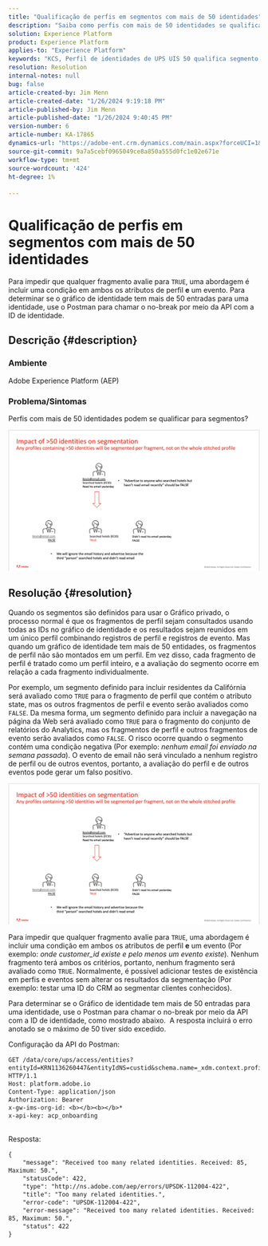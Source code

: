 ```yaml
---
title: "Qualificação de perfis em segmentos com mais de 50 identidades"
description: "Saiba como perfis com mais de 50 identidades se qualificam para segmentos do Adobe Experience Platform."
solution: Experience Platform
product: Experience Platform
applies-to: "Experience Platform"
keywords: "KCS, Perfil de identidades de UPS UIS 50 qualifica segmento, qualificação, Adobe Experience Platform, AEP, Como"
resolution: Resolution
internal-notes: null
bug: false
article-created-by: Jim Menn
article-created-date: "1/26/2024 9:19:18 PM"
article-published-by: Jim Menn
article-published-date: "1/26/2024 9:40:45 PM"
version-number: 6
article-number: KA-17865
dynamics-url: "https://adobe-ent.crm.dynamics.com/main.aspx?forceUCI=1&pagetype=entityrecord&etn=knowledgearticle&id=697b5c8d-90bc-ee11-a569-6045bd006268"
source-git-commit: 9a7a5cebf0965049ce8a850a555d0fc1e02e671e
workflow-type: tm+mt
source-wordcount: '424'
ht-degree: 1%

---
```


# Qualificação de perfis em segmentos com mais de 50 identidades


Para impedir que qualquer fragmento avalie para `TRUE`, uma abordagem é incluir uma condição em ambos os atributos de perfil <b>e</b> um evento. Para determinar se o gráfico de identidade tem mais de 50 entradas para uma identidade, use o Postman para chamar o no-break por meio da API com a ID de identidade.

## Descrição {#description}


### <b>Ambiente</b>

Adobe Experience Platform (AEP)



### <b>Problema/Sintomas</b>

Perfis com mais de 50 identidades podem se qualificar para segmentos?



![](assets/___6a7b5c8d-90bc-ee11-a569-6045bd006268___.png)






## Resolução {#resolution}


Quando os segmentos são definidos para usar o Gráfico privado, o processo normal é que os fragmentos de perfil sejam consultados usando todas as IDs no gráfico de identidade e os resultados sejam reunidos em um único perfil combinando registros de perfil e registros de evento. Mas quando um gráfico de identidade tem mais de 50 entidades, os fragmentos de perfil não são montados em um perfil. Em vez disso, cada fragmento de perfil é tratado como um perfil inteiro, e a avaliação do segmento ocorre em relação a cada fragmento individualmente.

Por exemplo, um segmento definido para incluir residentes da Califórnia será avaliado como `TRUE` para o fragmento de perfil que contém o atributo state, mas os outros fragmentos de perfil e evento serão avaliados como `FALSE`. Da mesma forma, um segmento definido para incluir a navegação na página da Web será avaliado como `TRUE` para o fragmento do conjunto de relatórios do Analytics, mas os fragmentos de perfil e outros fragmentos de evento serão avaliados como `FALSE`. O risco ocorre quando o segmento contém uma condição negativa (Por exemplo: *nenhum email foi enviado na semana passada*). O evento de email não será vinculado a nenhum registro de perfil ou de outros eventos, portanto, a avaliação do perfil e de outros eventos pode gerar um falso positivo.

![](assets/6d02b7b2-cf7f-ec11-8d21-0022480aa950.png)

Para impedir que qualquer fragmento avalie para `TRUE`, uma abordagem é incluir uma condição em ambos os atributos de perfil <b>e</b> um evento (Por exemplo: *onde customer_id existe e pelo menos um evento existe*)*.* Nenhum fragmento terá ambos os critérios, portanto, nenhum fragmento será avaliado como `TRUE`. Normalmente, é possível adicionar testes de existência em perfis e eventos sem alterar os resultados da segmentação (Por exemplo: testar uma ID do CRM ao segmentar clientes conhecidos).

Para determinar se o Gráfico de identidade tem mais de 50 entradas para uma identidade, use o Postman para chamar o no-break por meio da API com a ID de identidade, como mostrado abaixo.  A resposta incluirá o erro anotado se o máximo de 50 tiver sido excedido.

Configuração da API do Postman:


```
GET /data/core/ups/access/entities?entityId=KRN1136260447&entityIdNS=custid&schema.name=_xdm.context.profile HTTP/1.1
Host: platform.adobe.io
Content-Type: application/json
Authorization: Bearer 
x-gw-ims-org-id: <b></b><b></b>*
x-api-key: acp_onboarding
```

<br>Resposta:<br>

```
{
    "message": "Received too many related identities. Received: 85, Maximum: 50.",
    "statusCode": 422,
    "type": "http://ns.adobe.com/aep/errors/UPSDK-112004-422",
    "title": "Too many related identities.",
    "error-code": "UPSDK-112004-422",
    "error-message": "Received too many related identities. Received: 85, Maximum: 50.",
    "status": 422
}
```

